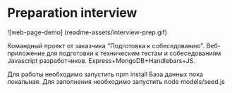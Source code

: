 # Preparation interview

![web-page-demo] (readme-assets/interview-prep.gif)

Командный проект от заказчика "Подготовка к собеседованию". Веб-приложение для подготовки к
техническим тестам и собеседованиям Javascript разработчиков. Express+MongoDB+Handlebars+JS.

Для работы необходимо запустить npm install 
База данных пока локальная. Для заполнения необходимо запустить node models/seed.js
